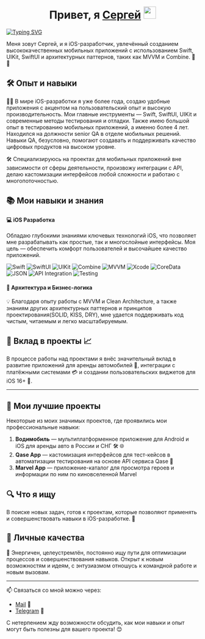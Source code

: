 <h1 align="center">Привет, я <a href="https://t.me/your_username" target="_blank">Сергей</a> 
<img src="https://github.com/blackcater/blackcater/raw/main/images/Hi.gif" width="32"/></h1>

[![Typing SVG](https://readme-typing-svg.demolab.com?font=Fira+Code&pause=1000&color=000000&width=435&lines=iOS+Developer)](https://git.io/typing-svg)

Меня зовут Сергей, и я iOS-разработчик, увлечённый созданием высококачественных мобильных приложений с использованием Swift, UIKit, SwiftUI и архитектурных паттернов, таких как MVVM и Combine. 🚀📱

## 🛠️ Опыт и навыки
👨‍💻 В мире iOS-разработки я уже более года, создаю удобные приложения с акцентом на пользовательский опыт и высокую производительность. Мои главные инструменты — Swift, SwiftUI, UIKit и современные методы тестирования и отладки. Также имею большой опыт в тестированию мобильных приложений, а именно более 4 лет. Находился на должности senior QA в отделе мобильных решений. Навыки QA, безусловно, помогают создавать и поддерживать качество цифровых продуктов на высоком уровне.

🛠️ Специализируюсь на проектах для мобильных приложений вне зависимости от сферы деятельности, произвожу интеграции с API, делаю кастомизации интерфейсов любой сложности и работаю с многопоточностью.

## 📚 Мои навыки и знания

#### 💻 iOS Разработка
Обладаю глубокими знаниями ключевых технологий iOS, что позволяет мне разрабатывать как простые, так и многослойные интерфейсы. Моя цель — обеспечить комфорт пользователей и высочайшее качество приложений.

![Swift](https://img.shields.io/badge/Swift-FA7343?style=for-the-badge&logo=swift&logoColor=white)
![SwiftUI](https://img.shields.io/badge/SwiftUI-0078D6?style=for-the-badge&logo=swift&logoColor=white)
![UIKit](https://img.shields.io/badge/UIKit-4285F4?style=for-the-badge&logo=uikit&logoColor=white)
![Combine](https://img.shields.io/badge/Combine-51A9F5?style=for-the-badge&logo=combine&logoColor=white)
![MVVM](https://img.shields.io/badge/MVVM-FFD700?style=for-the-badge&logo=mvvm&logoColor=black)
![Xcode](https://img.shields.io/badge/Xcode-147EFB?style=for-the-badge&logo=xcode&logoColor=white)
![CoreData](https://img.shields.io/badge/CoreData-4682B4?style=for-the-badge&logo=coredata&logoColor=white)
![JSON](https://img.shields.io/badge/JSON-000000?style=for-the-badge&logo=json&logoColor=white)
![API Integration](https://img.shields.io/badge/API_Integration-4285F4?style=for-the-badge&logo=api&logoColor=white)
![Testing](https://img.shields.io/badge/Testing-FC6D26?style=for-the-badge&logo=testing&logoColor=white)

#### 🧩 Архитектура и Бизнес-логика
💡 Благодаря опыту работы с MVVM и Clean Architecture, а также знаниям других архитектурных паттернов и принципов проектирования(SOLID, KISS, DRY), мне удается поддерживать код чистым, читаемым и легко масштабируемым.

## 🎯 Вклад в проекты 📈

В процессе работы над проектами я внёс значительный вклад в развитие приложений для аренды автомобилей 🚙, интеграции с платёжными системами 💳 и создании пользовательских виджетов для iOS 16+ 📱.

---

## 🚀 Мои лучшие проекты

Некоторые из моих значимых проектов, где проявились мои профессиональные навыки:

1. **Водимобиль** — мультиплатформенное приложение для Android и iOS для аренды авто в России и СНГ 🛠️ 🌐
2. **Qase App** — кастомизация интерфейсов для тест-кейсов в автоматизации тестирования на основе API сервиса Qase 🧪
3. **Marvel App** — приложение-каталог для просмотра героев и информации по ним по киновселенной Marvel

## 🔍 Что я ищу
В поиске новых задач, готов к проектам, которые позволяют применять и совершенствовать навыки в iOS-разработке. 🙌

## 💼 Личные качества
💪 Энергичен, целеустремлён, постоянно ищу пути для оптимизации процессов и совершенствования навыков. Открыт к новым возможностям и идеям, с энтузиазмом отношусь к командной работе и новым вызовам.

---

📫 Связаться со мной можно через:
- [Mail](mailto:rekeylf1234567@gmail.com) 📧
- [Telegram](https://t.me/ivn_srg) 📱

С нетерпением жду возможности обсудить, как мои навыки и опыт могут быть полезны для вашего проекта! 😊
